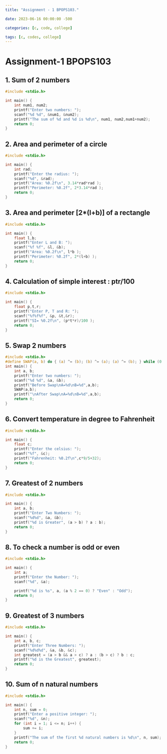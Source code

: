 ```yaml
---
title: "Assignment - 1 BPOPS103."

date: 2023-06-16 00:00:00 -500

categories: [c, code, college]

tags: [c, codes, college]
---
```

# Assignment-1 BPOPS103

## 1. Sum of 2 numbers

```c
#include <stdio.h>

int main() {
    int num1, num2;
    printf("Enter two numbers: ");
    scanf("%d %d", &num1, &num2);
    printf("The sum of %d and %d is %d\n", num1, num2,num1+num2);
    return 0;
}
```

## 2. Area and perimeter of a circle

```c
#include <stdio.h>

int main() {
    int rad;
    printf("Enter the radius: ");
    scanf("%d", &rad);
    printf("Area: %0.2f\n", 3.14*rad*rad );
    printf("Perimeter: %0.2f", 2*3.14*rad );
    return 0;
}
```

## 3. Area and perimeter [2*(l+b)] of a rectangle

```c
#include <stdio.h>

int main() {
    float l,b;
    printf("Enter L and B: ");
    scanf("%f %f", &l, &b);
    printf("Area: %0.2f\n", l*b );
    printf("Perimeter: %0.2f", 2*(l+b) );
    return 0;
}
```

## 4. Calculation of simple interest : ptr/100

```c
#include <stdio.h>

int main() {
    float p,t,r;
    printf("Enter P, T and R: ");
    scanf("%f%f%f", &p, &t,&r);
    printf("SI= %0.2f\n", (p*t*r)/100 );
    return 0;
}
```

## 5. Swap 2 numbers
```c
#include <stdio.h>
#define SWAP(a, b) do { (a) ^= (b); (b) ^= (a); (a) ^= (b); } while (0)
int main() {
    int a, b;
    printf("Enter two numbers: ");
    scanf("%d %d", &a, &b);
    printf("Before Swap\nA=%d\nB=%d",a,b);
    SWAP(a,b);
    printf("\nAfter Swap\nA=%d\nB=%d",a,b);
    return 0;
}
```

## 6. Convert temperature in degree to Fahrenheit

```c
#include <stdio.h>

int main() {
    float c;
    printf("Enter the celsius: ");
    scanf("%f", &c);
    printf("Fahrenheit: %0.2f\n",c*9/5+32);
    return 0;
}
```

## 7. Greatest of 2 numbers

```c
#include <stdio.h>

int main() {
    int a, b;
    printf("Enter Two Numbers: ");
    scanf("%d%d", &a, &b);
    printf("%d is Greater", (a > b) ? a : b);
    return 0;
}
```

## 8. To check a number is odd or even

```c
#include <stdio.h>

int main() {
    int a;
    printf("Enter the Number: ");
    scanf("%d", &a);

    printf("%d is %s", a, (a % 2 == 0) ? "Even" : "Odd");
    return 0;
}
```

## 9. Greatest of 3 numbers

```c
#include <stdio.h>

int main() {
    int a, b, c;
    printf("Enter Three Numbers: ");
    scanf("%d%d%d", &a, &b, &c);
    int greatest = (a > b && a > c) ? a : (b > c) ? b : c;
    printf("%d is the Greatest", greatest);
    return 0;
}
```

## 10. Sum of n natural numbers

```c
#include <stdio.h>

int main() {
    int n, sum = 0;
    printf("Enter a positive integer: ");
    scanf("%d", &n);
    for (int i = 1; i <= n; i++) {
        sum += i;
    }
    printf("The sum of the first %d natural numbers is %d\n", n, sum);
    return 0;
}
```
